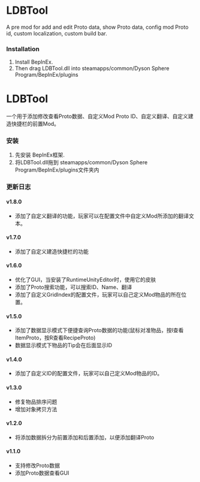 # LDBTool

A pre mod for add and edit Proto data, show Proto data, config mod Proto id, custom localization, custom build bar. 

### Installation

1. Install BepInEx.
2. Then drag LDBTool.dll into steamapps/common/Dyson Sphere Program/BepInEx/plugins

# LDBTool

一个用于添加修改查看Proto数据、自定义Mod Proto ID、自定义翻译、自定义建造快捷栏的前置Mod。

### 安装

1. 先安装 BepInEx框架. 
2. 将LDBTool.dll拖到 steamapps/common/Dyson Sphere Program/BepInEx/plugins文件夹内

### 更新日志
#### v1.8.0
- 添加了自定义翻译的功能，玩家可以在配置文件中自定义Mod所添加的翻译文本。

#### v1.7.0
- 添加了自定义建造快捷栏的功能

#### v1.6.0
- 优化了GUI，当安装了RuntimeUnityEditor时，使用它的皮肤
- 添加了Proto搜索功能，可以搜索ID、Name、翻译
- 添加了自定义GridIndex的配置文件，玩家可以自己定义Mod物品的所在位置。

#### v1.5.0
- 添加了数据显示模式下便捷查询Proto数据的功能(鼠标对准物品，按I查看ItemProto，按R查看RecipeProto)
- 数据显示模式下物品的Tip会在后面显示ID

#### v1.4.0
- 添加了自定义ID的配置文件，玩家可以自己定义Mod物品的ID。

#### v1.3.0
- 修复物品排序问题
- 增加对象拷贝方法

#### v1.2.0
- 将添加数据拆分为前置添加和后置添加，以便添加翻译Proto

#### v1.1.0
- 支持修改Proto数据
- 添加Proto数据查看GUI